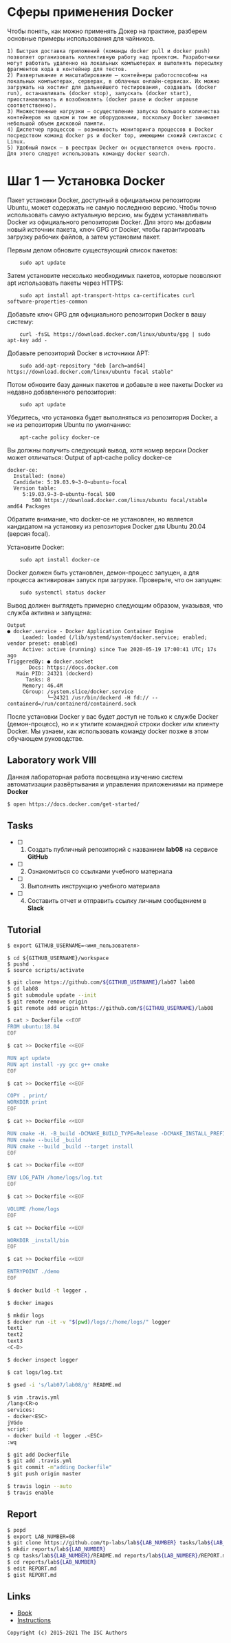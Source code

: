 # Сферы применения Docker
Чтобы понять, как можно применять Докер на практике, разберем основные примеры использования для чайников.

    1) Быстрая доставка приложений (команды docker pull и docker push) позволяет организовать коллективную работу над проектом. Разработчики могут работать удаленно на локальных компьютерах и выполнять пересылку фрагментов кода в контейнер для тестов.
    2) Развертывание и масштабирование — контейнеры работоспособны на локальных компьютерах, серверах, в облачных онлайн-сервисах. Их можно загружать на хостинг для дальнейшего тестирования, создавать (docker run), останавливать (docker stop), запускать (docker start), приостанавливать и возобновлять (docker pause и docker unpause соответственно).
    3) Множественные нагрузки — осуществление запуска большого количества контейнеров на одном и том же оборудовании, поскольку Docker занимает небольшой объем дисковой памяти.
    4) Диспетчер процессов — возможность мониторинга процессов в Docker посредством команд docker ps и docker top, имеющими схожий синтаксис с Linux.
    5) Удобный поиск — в реестрах Docker он осуществляется очень просто. Для этого следует использовать команду docker search.


# Шаг 1 — Установка Docker

Пакет установки Docker, доступный в официальном репозитории Ubuntu, может содержать не самую последнюю версию. Чтобы точно использовать самую актуальную версию, мы будем устанавливать Docker из официального репозитория Docker. Для этого мы добавим новый источник пакета, ключ GPG от Docker, чтобы гарантировать загрузку рабочих файлов, а затем установим пакет.

Первым делом обновите существующий список пакетов:
```
    sudo apt update
```
Затем установите несколько необходимых пакетов, которые позволяют apt использовать пакеты через HTTPS:
```
    sudo apt install apt-transport-https ca-certificates curl software-properties-common
```
Добавьте ключ GPG для официального репозитория Docker в вашу систему:
```
    curl -fsSL https://download.docker.com/linux/ubuntu/gpg | sudo apt-key add -
```
Добавьте репозиторий Docker в источники APT:
```
    sudo add-apt-repository "deb [arch=amd64] https://download.docker.com/linux/ubuntu focal stable"
```
Потом обновите базу данных пакетов и добавьте в нее пакеты Docker из недавно добавленного репозитория:
```
    sudo apt update
```
Убедитесь, что установка будет выполняться из репозитория Docker, а не из репозитория Ubuntu по умолчанию:
```
    apt-cache policy docker-ce
```
Вы должны получить следующий вывод, хотя номер версии Docker может отличаться:
Output of apt-cache policy docker-ce
```
docker-ce:
  Installed: (none)
  Candidate: 5:19.03.9~3-0~ubuntu-focal
  Version table:
     5:19.03.9~3-0~ubuntu-focal 500
        500 https://download.docker.com/linux/ubuntu focal/stable amd64 Packages
```
Обратите внимание, что docker-ce не установлен, но является кандидатом на установку из репозитория Docker для Ubuntu 20.04 (версия focal).

Установите Docker:
```
    sudo apt install docker-ce
```
Docker должен быть установлен, демон-процесс запущен, а для процесса активирован запуск при загрузке. Проверьте, что он запущен:
```
    sudo systemctl status docker
```
Вывод должен выглядеть примерно следующим образом, указывая, что служба активна и запущена:
```
Output
● docker.service - Docker Application Container Engine
     Loaded: loaded (/lib/systemd/system/docker.service; enabled; vendor preset: enabled)
     Active: active (running) since Tue 2020-05-19 17:00:41 UTC; 17s ago
TriggeredBy: ● docker.socket
       Docs: https://docs.docker.com
   Main PID: 24321 (dockerd)
      Tasks: 8
     Memory: 46.4M
     CGroup: /system.slice/docker.service
             └─24321 /usr/bin/dockerd -H fd:// --containerd=/run/containerd/containerd.sock
```
После установки Docker у вас будет доступ не только к службе Docker (демон-процесс), но и к утилите командной строки docker или клиенту Docker. Мы узнаем, как использовать команду docker позже в этом обучающем руководстве.






## Laboratory work VIII

Данная лабораторная работа посвещена изучению систем автоматизации развёртывания и управления приложениями на примере **Docker**

```sh
$ open https://docs.docker.com/get-started/
```

## Tasks

- [ ] 1. Создать публичный репозиторий с названием **lab08** на сервисе **GitHub**
- [ ] 2. Ознакомиться со ссылками учебного материала
- [ ] 3. Выполнить инструкцию учебного материала
- [ ] 4. Составить отчет и отправить ссылку личным сообщением в **Slack**

## Tutorial

```sh
$ export GITHUB_USERNAME=<имя_пользователя>
```

```
$ cd ${GITHUB_USERNAME}/workspace
$ pushd .
$ source scripts/activate
```

```sh
$ git clone https://github.com/${GITHUB_USERNAME}/lab07 lab08
$ cd lab08
$ git submodule update --init
$ git remote remove origin
$ git remote add origin https://github.com/${GITHUB_USERNAME}/lab08
```

```sh
$ cat > Dockerfile <<EOF
FROM ubuntu:18.04
EOF
```

```sh
$ cat >> Dockerfile <<EOF

RUN apt update
RUN apt install -yy gcc g++ cmake
EOF
```

```sh
$ cat >> Dockerfile <<EOF

COPY . print/
WORKDIR print
EOF
```

```sh
$ cat >> Dockerfile <<EOF

RUN cmake -H. -B_build -DCMAKE_BUILD_TYPE=Release -DCMAKE_INSTALL_PREFIX=_install
RUN cmake --build _build
RUN cmake --build _build --target install
EOF
```

```sh
$ cat >> Dockerfile <<EOF

ENV LOG_PATH /home/logs/log.txt
EOF
```

```sh
$ cat >> Dockerfile <<EOF

VOLUME /home/logs
EOF
```

```sh
$ cat >> Dockerfile <<EOF

WORKDIR _install/bin
EOF
```

```sh
$ cat >> Dockerfile <<EOF

ENTRYPOINT ./demo
EOF
```

```sh
$ docker build -t logger .
```

```sh
$ docker images
```

```sh
$ mkdir logs
$ docker run -it -v "$(pwd)/logs/:/home/logs/" logger
text1
text2
text3
<C-D>
```

```sh
$ docker inspect logger
```

```sh
$ cat logs/log.txt
```

```sh
$ gsed -i 's/lab07/lab08/g' README.md
```

```sh
$ vim .travis.yml
/lang<CR>o
services:
- docker<ESC>
jVGdo
script:
- docker build -t logger .<ESC>
:wq
```

```sh
$ git add Dockerfile
$ git add .travis.yml
$ git commit -m"adding Dockerfile"
$ git push origin master
```

```sh
$ travis login --auto
$ travis enable
```

## Report

```sh
$ popd
$ export LAB_NUMBER=08
$ git clone https://github.com/tp-labs/lab${LAB_NUMBER} tasks/lab${LAB_NUMBER}
$ mkdir reports/lab${LAB_NUMBER}
$ cp tasks/lab${LAB_NUMBER}/README.md reports/lab${LAB_NUMBER}/REPORT.md
$ cd reports/lab${LAB_NUMBER}
$ edit REPORT.md
$ gist REPORT.md
```

## Links

- [Book](https://www.dockerbook.com)
- [Instructions](https://docs.docker.com/engine/reference/builder/)

```
Copyright (c) 2015-2021 The ISC Authors
```
